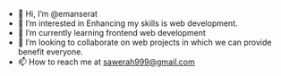 - 👋 Hi, I’m @emanserat
- 👀 I’m interested in Enhancing my skills is web development.
- 🌱 I’m currently learning frontend web development
- 💞️ I’m looking to collaborate on web projects in which we can provide benefit everyone.
- 📫 How to reach me at sawerah999@gmail.com

<!---
emanserat/emanserat is a ✨ special ✨ repository because its `README.md` (this file) appears on your GitHub profile.
You can click the Preview link to take a look at your changes.
--->
